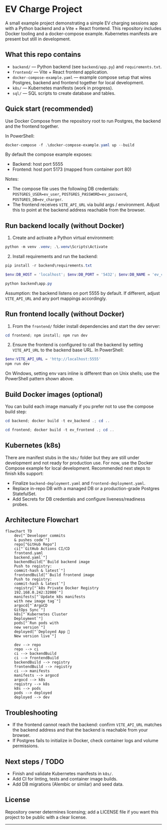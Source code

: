 # EV Charge Project

A small example project demonstrating a simple EV charging sessions app with a Python backend and a Vite + React frontend. This repository includes Docker tooling and a docker-compose example. Kubernetes manifests are present but still in development.

## What this repo contains

- `backend/` — Python backend (see `backend/app.py`) and `requirements.txt`.
- `frontend/` — Vite + React frontend application.
- `docker-compose-example.yaml` — example compose setup that wires Postgres, backend and frontend together for local development.
- `k8s/` — Kubernetes manifests (work in progress).
- `sql/` — SQL scripts to create database and tables.

## Quick start (recommended)

Use Docker Compose from the repository root to run Postgres, the backend and the frontend together.

In PowerShell:

```powershell
docker-compose -f .\docker-compose-example.yaml up --build
```

By default the compose example exposes:

- Backend: host port 5555
- Frontend: host port 5173 (mapped from container port 80)

Notes:

- The compose file uses the following DB credentials: `POSTGRES_USER=ev_user`, `POSTGRES_PASSWORD=ev_password`, `POSTGRES_DB=ev_charger`.
- The frontend receives `VITE_API_URL` via build args / environment. Adjust this to point at the backend address reachable from the browser.

## Run backend locally (without Docker)

1. Create and activate a Python virtual environment:

```powershell
python -m venv .venv; .\.venv\Scripts\Activate
```

2. Install requirements and run the backend:

```powershell
pip install -r backend\requirements.txt

$env:DB_HOST = 'localhost'; $env:DB_PORT = '5432'; $env:DB_NAME = 'ev_charger'; $env:DB_USER = 'ev_user'; $env:DB_PASS = 'ev_password'

python backend\app.py
```

Assumption: the backend listens on port 5555 by default. If different, adjust `VITE_API_URL` and any port mappings accordingly.

## Run frontend locally (without Docker)

1. From the `frontend/` folder install dependencies and start the dev server:

```powershell
cd frontend; npm install; npm run dev
```

2. Ensure the frontend is configured to call the backend by setting `VITE_API_URL` to the backend base URL. In PowerShell:

```powershell
$env:VITE_API_URL = 'http://localhost:5555'
npm run dev
```

On Windows, setting env vars inline is different than on Unix shells; use the PowerShell pattern shown above.

## Build Docker images (optional)

You can build each image manually if you prefer not to use the compose build step:

```powershell
cd backend; docker build -t ev_backend .; cd ..

cd frontend; docker build -t ev_frontend .; cd ..
```

## Kubernetes (k8s)

There are manifest stubs in the `k8s/` folder but they are still under development and not ready for production use. For now, use the Docker Compose example for local development. Recommended next steps to finish k8s support:

- Finalize `backend-deployment.yaml` and `frontend-deployment.yaml`.
- Replace in-repo DB with a managed DB or a production-grade Postgres StatefulSet.
- Add Secrets for DB credentials and configure liveness/readiness probes.


## Architecture Flowchart
```mermaid
flowchart TD
    dev["`Developer commits
    & pushes code`"] 
    repo["GitHub Repo"]
    ci["`GitHub Actions CI/CD
    frontend.yaml
    backend.yaml`"]
    backendBuild["`Build backend image
    Push to registry:
    commit-hash & latest`"]
    frontendBuild["`Build frontend image
    Push to registry:
    commit-hash & latest`"]
    registry["`k8s Private Docker Registry
    192.168.0.242:32000`"]
    manifests["`Update k8s manifests
    with new image tag`"]
    argocd["`ArgoCD
    GitOps Sync`"]
    k8s["`Kubernetes Cluster
    Deployment`"]
    pods["`Run pods with
    new version`"]
    deployed["`Deployed App 🚀
    New version live`"]

    dev --> repo
    repo --> ci
    ci --> backendBuild
    ci --> frontendBuild
    backendBuild --> registry
    frontendBuild --> registry
    ci --> manifests
    manifests --> argocd
    argocd --> k8s
    registry --> k8s
    k8s --> pods
    pods --> deployed
    deployed --> dev
```

## Troubleshooting

- If the frontend cannot reach the backend: confirm `VITE_API_URL` matches the backend address and that the backend is reachable from your browser.
- If Postgres fails to initialize in Docker, check container logs and volume permissions.

## Next steps / TODO

- Finish and validate Kubernetes manifests in `k8s/`.
- Add CI for linting, tests and container image builds.
- Add DB migrations (Alembic or similar) and seed data.

## License

Repository owner determines licensing; add a LICENSE file if you want this project to be public with a clear license.

---
